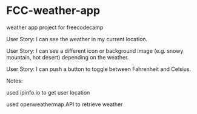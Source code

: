# FCC-weather-app
weather app project for freecodecamp

User Story: I can see the weather in my current location.

User Story: I can see a different icon or background image (e.g. snowy mountain, hot desert) depending on the weather.

User Story: I can push a button to toggle between Fahrenheit and Celsius.

Notes:

used ipinfo.io to get user location

used openweathermap API to retrieve weather
